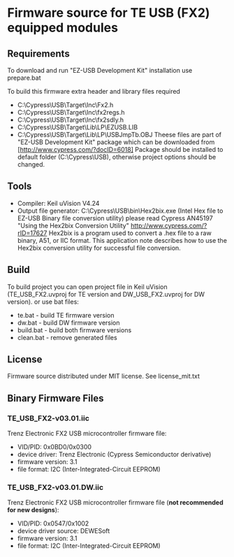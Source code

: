 # Firmware source for TE USB (FX2) equipped modules

## Requirements
To download and run "EZ-USB Development Kit" installation use prepare.bat

To build this firmware extra header and library files required
* C:\Cypress\USB\Target\Inc\Fx2.h
* C:\Cypress\USB\Target\Inc\fx2regs.h
* C:\Cypress\USB\Target\Inc\fx2sdly.h
* C:\Cypress\USB\Target\Lib\LP\EZUSB.LIB
* C:\Cypress\USB\Target\Lib\LP\USBJmpTb.OBJ
Theese files are part of "EZ-USB Development Kit" package
which can be downloaded from [http://www.cypress.com/?docID=6018]
Package should be installed to default folder (C:\Cypress\USB), otherwise
project options should be changed.

## Tools
* Compiler: Keil uVision V4.24
* Output file generator: C:\Cypress\USB\bin\Hex2bix.exe (Intel Hex file to EZ-USB Binary file conversion utility)
 please read Cypress AN45197 "Using the Hex2bix Conversion Utility"
 http://www.cypress.com/?rID=17627
 Hex2bix is a program used to convert a .hex file to a raw binary, A51, or IIC format. This application note describes how to use the Hex2bix conversion utility for successful file conversion.

## Build
To build project you can open project file in Keil uVision (TE_USB_FX2.uvproj for TE version and DW_USB_FX2.uvproj for DW version).
or use bat files:
* te.bat - build TE firmware version 
* dw.bat - build DW firmware version 
* build.bat - build both firmware versions
* clean.bat - remove generated files

## License
Firmware source distributed under MIT license. See license_mit.txt

## Binary Firmware Files

### TE_USB_FX2-v03.01.iic
Trenz Electronic FX2 USB microcontroller firmware file:
* VID/PID: 0x0BD0/0x0300
* device driver: Trenz Electronic (Cypress Semiconductor derivative)
* firmware version: 3.1
* file format: I2C (Inter-Integrated-Circuit EEPROM)

### TE_USB_FX2-v03.01.DW.iic
Trenz Electronic FX2 USB microcontroller firmware file (<strong>not recommended for new designs</strong>):
* VID/PID: 0x0547/0x1002
* device driver source: DEWESoft
* firmware version: 3.1
* file format: I2C (Inter-Integrated-Circuit EEPROM)
